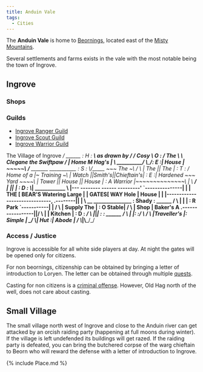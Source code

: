 ```yaml
---
title: Anduin Vale
tags:
  - Cities
---
```

The **Anduin Vale** is home to [Beornings](Beorning "wikilink"), located
east of the [Misty Mountains](Misty_Mountains "wikilink").

Several settlements and farms exists in the vale with the most notable
being the town of Ingrove.

## Ingrove

### Shops

### Guilds

- [Ingrove Ranger Guild](Ingrove_Ranger_Guild "wikilink")
- [Ingrove Scout Guild](Ingrove_Scout_Guild "wikilink")
- [Ingrove Warrior Guild](Ingrove_Warrior_Guild "wikilink")

The Village of Ingrove _/ ______ : H : _____\\_ as drawn by
_/ / Cosy \\ O : / The \\ \\__ Clegane the Swiftpaw __/ \| Home M
Hag's \| \\___ __________/ \\_____/: E :\| House \|
\~\~\~\~~\\__ __/__ _______ ___________ : S :
\\____/_____ \~\~~ The ~\\_ / \\ \| The \|\| The \| : T : /
Home of a \|~ Training ~\\ \| Watch \|\|Smith's\|\|Chieftain's\| : E :\|
Hardened \~\~~ Yard \~\~\~~\\ \| Tower \|\| House \|\| House \| : A
Warrior \|\~\~\~\~\~\~\~\~\~\~\~\~\~~\\ \| \\ __/ \|___
__\|\|__ _______\| : D : \\__________\|
____________ \\ \|--- -------- ------ ---------'
\`---------------\| \| \| THE \[ BEAR'S Watering Large \| \| GATES\[ WAY
Hole \| House \| \| \|------------ ------------------,
.--------\|____________\| \| \\ __
_______________ : Shady : ______ / \\ \| \| \| : R
Park \`-----------\| \| / \\ \| Supply The \| : O Stable\| / \\ \| Shop
\| Baker's A .-----------------\|______\|/ \\ \| \| Kitchen \| : D
: _/ \\ \|_________\|_________\|_ : : ______
__/ \\___ \| \|: :/ \\ __/ \\ \|Traveller's \|: Simple \| _/
\\\| Hut :\| Abode \| __/
\\___________\|________\\_____/_/

### Access / Justice

Ingrove is accessible for all white side players at day. At night the
gates will be opened only for citizens.

For non beornings, citizenship can be obtained by bringing a letter of
introduction to Loryen. The letter can be obtained through multiple
[quests](quest "wikilink").

Casting for non citizens is a [criminal offense](Justice "wikilink").
However, Old Hag north of the well, does not care about casting.

## Small Village

The small village north west of Ingrove and close to the Anduin river
can get attacked by an orcish raiding party (happening at full moons
during winter). If the village is left undefended its buildings will get
razed. If the raiding party is defeated, you can bring the butchered
corpse of the warg chieftain to Beorn who will reward the defense with a
letter of introduction to Ingrove.

{% include Place.md %}
